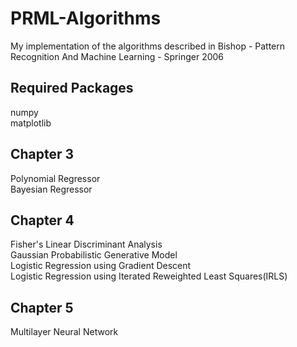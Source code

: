# PRML-Algorithms
My implementation of the algorithms described in Bishop - Pattern Recognition And Machine Learning - Springer 2006

## Required Packages

numpy <br />
matplotlib

## Chapter 3

Polynomial Regressor <br />
Bayesian Regressor

## Chapter 4

Fisher's Linear Discriminant Analysis <br />
Gaussian Probabilistic Generative Model <br />
Logistic Regression using Gradient Descent <br />
Logistic Regression using Iterated Reweighted Least Squares(IRLS)

## Chapter 5

Multilayer Neural Network